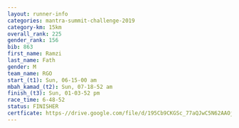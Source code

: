 ```yaml
---
layout: runner-info 
categories: mantra-summit-challenge-2019 
category-km: 15km 
overall_rank: 225
gender_rank: 156
bib: 863
first_name: Ramzi
last_name: Fath
gender: M
team_name: RGO
start_(t1): Sun, 06-15-00 am
mbah_kamad_(t2): Sun, 07-18-52 am
finish_(t3): Sun, 01-03-52 pm
race_time: 6-48-52
status: FINISHER
certficate: https-//drive.google.com/file/d/195Cb9CKGSc_77aQJwC5N62AAOjlWwH8l/view?usp=sharing
---
```

